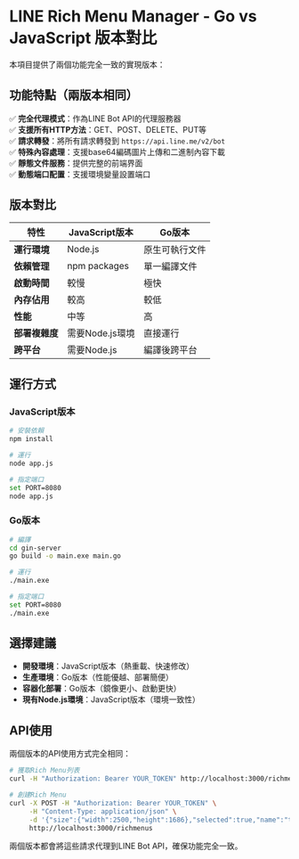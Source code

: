 # LINE Rich Menu Manager - Go vs JavaScript 版本對比

本項目提供了兩個功能完全一致的實現版本：

## 功能特點（兩版本相同）

✅ **完全代理模式**：作為LINE Bot API的代理服務器  
✅ **支援所有HTTP方法**：GET、POST、DELETE、PUT等  
✅ **請求轉發**：將所有請求轉發到 `https://api.line.me/v2/bot`  
✅ **特殊內容處理**：支援base64編碼圖片上傳和二進制內容下載  
✅ **靜態文件服務**：提供完整的前端界面  
✅ **動態端口配置**：支援環境變量設置端口  

## 版本對比

| 特性 | JavaScript版本 | Go版本 |
|------|----------------|--------|
| **運行環境** | Node.js | 原生可執行文件 |
| **依賴管理** | npm packages | 單一編譯文件 |
| **啟動時間** | 較慢 | 極快 |
| **內存佔用** | 較高 | 較低 |
| **性能** | 中等 | 高 |
| **部署複雜度** | 需要Node.js環境 | 直接運行 |
| **跨平台** | 需要Node.js | 編譯後跨平台 |

## 運行方式

### JavaScript版本
```bash
# 安裝依賴
npm install

# 運行
node app.js

# 指定端口
set PORT=8080
node app.js
```

### Go版本
```bash
# 編譯
cd gin-server
go build -o main.exe main.go

# 運行
./main.exe

# 指定端口
set PORT=8080
./main.exe
```

## 選擇建議

- **開發環境**：JavaScript版本（熱重載、快速修改）
- **生產環境**：Go版本（性能優越、部署簡便）
- **容器化部署**：Go版本（鏡像更小、啟動更快）
- **現有Node.js環境**：JavaScript版本（環境一致性）

## API使用

兩個版本的API使用方式完全相同：

```bash
# 獲取Rich Menu列表
curl -H "Authorization: Bearer YOUR_TOKEN" http://localhost:3000/richmenus

# 創建Rich Menu
curl -X POST -H "Authorization: Bearer YOUR_TOKEN" \
     -H "Content-Type: application/json" \
     -d '{"size":{"width":2500,"height":1686},"selected":true,"name":"test"}' \
     http://localhost:3000/richmenus
```

兩個版本都會將這些請求代理到LINE Bot API，確保功能完全一致。

